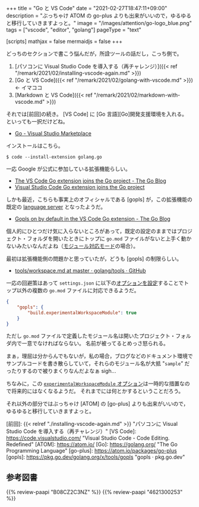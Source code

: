 +++
title = "Go と VS Code"
date =  "2021-02-27T18:47:11+09:00"
description = "ぶっちゃけ ATOM の go-plus よりも出来がいいので，ゆるゆると移行していきますよっと。"
image = "/images/attention/go-logo_blue.png"
tags = ["vscode", "editor", "golang"]
pageType = "text"

[scripts]
  mathjax = false
  mermaidjs = false
+++

どっちのセクションで書こう悩んだが，所詮ツールの話だし，こっち側で。

1. [パソコンに Visual Studio Code を導入する（再チャレンジ）]({{< ref "/remark/2021/02/installing-vscode-again.md" >}})
2. [Go と VS Code]({{< ref "/remark/2021/02/golang-with-vscode.md" >}}) ← イマココ
3. [Markdown と VS Code]({{< ref "/remark/2021/02/markdown-with-vscode.md" >}})

それでは[前回]の続き。
[VS Code] に [Go 言語][Go]開発支援環境を入れる。
といっても一択だけどね。

- [Go - Visual Studio Marketplace](https://marketplace.visualstudio.com/items?itemName=golang.go)

インストールはこちら。

```text
$ code --install-extension golang.go
```

一応 Google が公式に参加している拡張機能らしい。

- [The VS Code Go extension joins the Go project - The Go Blog](https://blog.golang.org/vscode-go)
- [Visual Studio Code Go extension joins the Go project](https://code.visualstudio.com/blogs/2020/06/09/go-extension)

しかも最近，こちらも事実上のオフィシャルである [gopls] が，この拡張機能の既定の [language server](https://langserver.org/ "Langserver.org") となったようだ。

- [Gopls on by default in the VS Code Go extension - The Go Blog](https://blog.golang.org/gopls-vscode-go)

個人的にひとつだけ気に入らないところがあって，既定の設定のままではプロジェクト・フォルダを開いたときにトップに `go.mod` ファイルがないと上手く動かないみたいなんだよね（[モジュール対応モード](https://zenn.dev/spiegel/articles/20210223-go-module-aware-mode "Go のモジュール管理【バージョン 1.16 改訂版】")の場合）。

最初は拡張機能側の問題かと思っていたが，どうも [gopls] の制限らしい。

- [tools/workspace.md at master · golang/tools · GitHub](https://github.com/golang/tools/blob/master/gopls/doc/workspace.md)

一応の回避策はあって `settings.json` に以下の[オプションを設定](https://github.com/golang/tools/blob/master/gopls/doc/settings.md#experimentalworkspacemodule-bool)することでトップ以外の複数の `go.mod` ファイルに対応できるようだ。

```json
{
    "gopls": {
        "build.experimentalWorkspaceModule": true
    }
}
```

ただし `go.mod` ファイルで定義したモジュール名は開いたプロジェクト・フォルダ内で一意でなければならない。
名前が被ってるとめっさ怒られる。

まぁ，理屈は分からんでもないが，私の場合，ブログなどのドキュメント環境でサンプルコードを書き散らしていて，それらのモジュール名が大抵 "`sample`” だったりするので被りまくりなんだよなぁ sigh...

ちなみに，この [`experimentalWorkspaceModule` オプション](https://github.com/golang/tools/blob/master/gopls/doc/settings.md#experimentalworkspacemodule-bool)は一時的な措置なので将来的にはなくなるようだ。
それまでには何とかするということだろう。

それ以外の部分ではぶっちゃけ [ATOM] の [go-plus] よりも出来がいいので，ゆるゆると移行していきますよっと。

[前回]: {{< relref "./installing-vscode-again.md" >}} "パソコンに Visual Studio Code を導入する（再チャレンジ）"
[VS Code]: https://code.visualstudio.com/ "Visual Studio Code - Code Editing. Redefined"
[ATOM]: https://atom.io/
[Go]: https://golang.org/ "The Go Programming Language"
[go-plus]: https://atom.io/packages/go-plus
[gopls]: https://pkg.go.dev/golang.org/x/tools/gopls "gopls · pkg.go.dev"

## 参考図書

{{% review-paapi "B08CZ2C3NZ" %}} <!-- Software Design (2020年8月号) -->
{{% review-paapi "4621300253" %}} <!-- プログラミング言語Go -->
